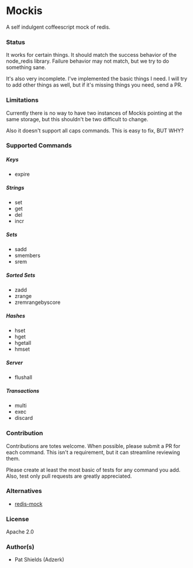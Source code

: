 # Mockis
A self indulgent coffeescript mock of redis.

### Status
It works for certain things. It should match the success behavior of the node_redis library. Failure behavior may not match, but we try to do something sane.

It's also very incomplete. I've implemented the basic things I need. I will try to add other things as well, but if it's missing things you need, send a PR.

### Limitations
Currently there is no way to have two instances of Mockis pointing at the same storage, but this shouldn't be two difficult to change.

Also it doesn't support all caps commands. This is easy to fix, BUT WHY?

### Supported Commands
##### Keys
 * expire

##### Strings
 * set
 * get
 * del
 * incr

##### Sets
 * sadd
 * smembers
 * srem

##### Sorted Sets
 * zadd
 * zrange
 * zremrangebyscore
 
##### Hashes
 * hset
 * hget
 * hgetall
 * hmset

##### Server
 * flushall

##### Transactions
 * multi
 * exec
 * discard

### Contribution
Contributions are totes welcome. When possible, please submit a PR for each command. This isn't a requirement, but it can streamline reviewing them.

Please create at least the most basic of tests for any command you add. Also, test only pull requests are greatly appreciated.

### Alternatives
 * [redis-mock](https://github.com/faeldt/redis-mock)

### License
Apache 2.0

### Author(s)
 * Pat Shields (Adzerk)
